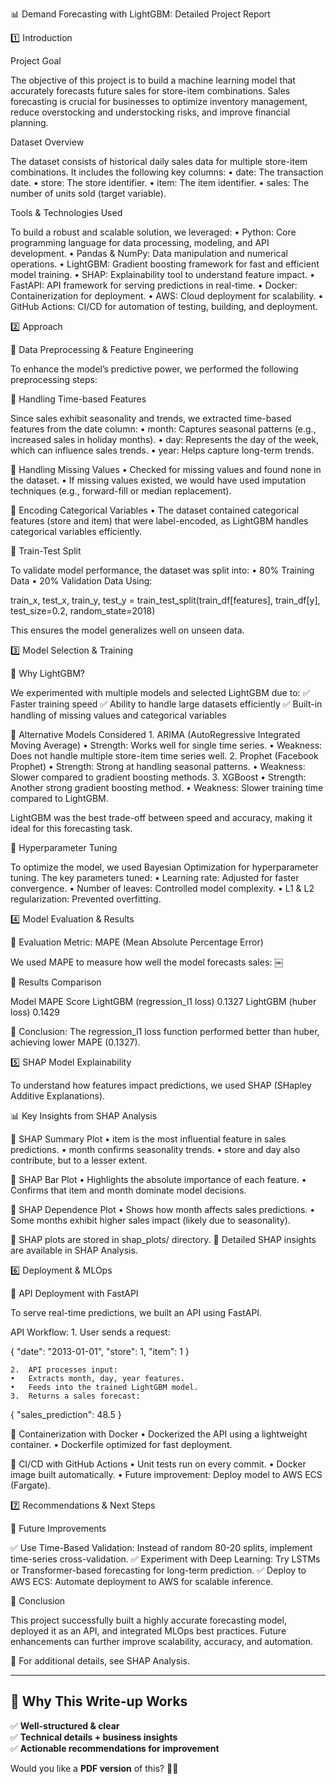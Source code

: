 📊 Demand Forecasting with LightGBM: Detailed Project Report

1️⃣ Introduction

Project Goal

The objective of this project is to build a machine learning model that accurately forecasts future sales for store-item combinations. Sales forecasting is crucial for businesses to optimize inventory management, reduce overstocking and understocking risks, and improve financial planning.

Dataset Overview

The dataset consists of historical daily sales data for multiple store-item combinations. It includes the following key columns:
	•	date: The transaction date.
	•	store: The store identifier.
	•	item: The item identifier.
	•	sales: The number of units sold (target variable).

Tools & Technologies Used

To build a robust and scalable solution, we leveraged:
	•	Python: Core programming language for data processing, modeling, and API development.
	•	Pandas & NumPy: Data manipulation and numerical operations.
	•	LightGBM: Gradient boosting framework for fast and efficient model training.
	•	SHAP: Explainability tool to understand feature impact.
	•	FastAPI: API framework for serving predictions in real-time.
	•	Docker: Containerization for deployment.
	•	AWS: Cloud deployment for scalability.
	•	GitHub Actions: CI/CD for automation of testing, building, and deployment.

2️⃣ Approach

📌 Data Preprocessing & Feature Engineering

To enhance the model’s predictive power, we performed the following preprocessing steps:

🔹 Handling Time-based Features

Since sales exhibit seasonality and trends, we extracted time-based features from the date column:
	•	month: Captures seasonal patterns (e.g., increased sales in holiday months).
	•	day: Represents the day of the week, which can influence sales trends.
	•	year: Helps capture long-term trends.

🔹 Handling Missing Values
	•	Checked for missing values and found none in the dataset.
	•	If missing values existed, we would have used imputation techniques (e.g., forward-fill or median replacement).

🔹 Encoding Categorical Variables
	•	The dataset contained categorical features (store and item) that were label-encoded, as LightGBM handles categorical variables efficiently.

🔹 Train-Test Split

To validate model performance, the dataset was split into:
	•	80% Training Data
	•	20% Validation Data
Using:

train_x, test_x, train_y, test_y = train_test_split(train_df[features], train_df[y], test_size=0.2, random_state=2018)

This ensures the model generalizes well on unseen data.

3️⃣ Model Selection & Training

📌 Why LightGBM?

We experimented with multiple models and selected LightGBM due to:
✅ Faster training speed
✅ Ability to handle large datasets efficiently
✅ Built-in handling of missing values and categorical variables

📌 Alternative Models Considered
	1.	ARIMA (AutoRegressive Integrated Moving Average)
	•	Strength: Works well for single time series.
	•	Weakness: Does not handle multiple store-item time series well.
	2.	Prophet (Facebook Prophet)
	•	Strength: Strong at handling seasonal patterns.
	•	Weakness: Slower compared to gradient boosting methods.
	3.	XGBoost
	•	Strength: Another strong gradient boosting method.
	•	Weakness: Slower training time compared to LightGBM.

LightGBM was the best trade-off between speed and accuracy, making it ideal for this forecasting task.

📌 Hyperparameter Tuning

To optimize the model, we used Bayesian Optimization for hyperparameter tuning. The key parameters tuned:
	•	Learning rate: Adjusted for faster convergence.
	•	Number of leaves: Controlled model complexity.
	•	L1 & L2 regularization: Prevented overfitting.

4️⃣ Model Evaluation & Results

📌 Evaluation Metric: MAPE (Mean Absolute Percentage Error)

We used MAPE to measure how well the model forecasts sales:
￼

📌 Results Comparison

Model	MAPE Score
LightGBM (regression_l1 loss)	0.1327
LightGBM (huber loss)	0.1429

🔹 Conclusion: The regression_l1 loss function performed better than huber, achieving lower MAPE (0.1327).

5️⃣ SHAP Model Explainability

To understand how features impact predictions, we used SHAP (SHapley Additive Explanations).

📊 Key Insights from SHAP Analysis

🔹 SHAP Summary Plot
	•	item is the most influential feature in sales predictions.
	•	month confirms seasonality trends.
	•	store and day also contribute, but to a lesser extent.

🔹 SHAP Bar Plot
	•	Highlights the absolute importance of each feature.
	•	Confirms that item and month dominate model decisions.

🔹 SHAP Dependence Plot
	•	Shows how month affects sales predictions.
	•	Some months exhibit higher sales impact (likely due to seasonality).

📁 SHAP plots are stored in shap_plots/ directory.
📜 Detailed SHAP insights are available in SHAP Analysis.

6️⃣ Deployment & MLOps

📌 API Deployment with FastAPI

To serve real-time predictions, we built an API using FastAPI.

API Workflow:
	1.	User sends a request:

{
  "date": "2013-01-01",
  "store": 1,
  "item": 1
}


	2.	API processes input:
	•	Extracts month, day, year features.
	•	Feeds into the trained LightGBM model.
	3.	Returns a sales forecast:

{
  "sales_prediction": 48.5
}



📌 Containerization with Docker
	•	Dockerized the API using a lightweight container.
	•	Dockerfile optimized for fast deployment.

📌 CI/CD with GitHub Actions
	•	Unit tests run on every commit.
	•	Docker image built automatically.
	•	Future improvement: Deploy model to AWS ECS (Fargate).

7️⃣ Recommendations & Next Steps

🔹 Future Improvements

✅ Use Time-Based Validation: Instead of random 80-20 splits, implement time-series cross-validation.
✅ Experiment with Deep Learning: Try LSTMs or Transformer-based forecasting for long-term prediction.
✅ Deploy to AWS ECS: Automate deployment to AWS for scalable inference.

📌 Conclusion

This project successfully built a highly accurate forecasting model, deployed it as an API, and integrated MLOps best practices. Future enhancements can further improve scalability, accuracy, and automation.

🔗 For additional details, see SHAP Analysis.

---

## **🚀 Why This Write-up Works**
✅ **Well-structured & clear**  
✅ **Technical details + business insights**  
✅ **Actionable recommendations for improvement**  

Would you like a **PDF version** of this? 🚀😊